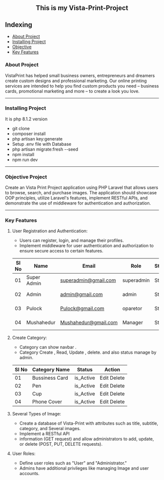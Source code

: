 <h2 align="center">This is my Vista-Print-Project</h2>


## Indexing
- [About Project](#about)
- [Installing  Project](#installing)
- [Objective  ](#objective)
- [Key Features](#features)

### About Project <a name="about"></a>
VistaPrint has helped small business owners, entrepreneurs and dreamers create custom designs and professional marketing. Our online printing services are intended to help you find custom products you need – business cards, promotional marketing and more – to create a look you love.

<hr>

### Installing Project <a name="installing"></a>
It is php 8.1.2 version
- git clone
- composer install
- php artisan key:generate
- Setup .env file with Database
- php artisan migrate:fresh --seed
- npm install
- npm run dev


<hr>

### Objective Project <a name="objective"></a>
 Create an Vista Print Project application using PHP Laravel that allows users to browse, search, and purchase images. The application should showcase OOP principles, utilize Laravel's features, implement RESTful APIs, and demonstrate the use of middleware for authentication and authorization.

<hr>

### Key Features <a name="features"></a>
1. User Registration and Authentication: 
    - Users can register, login, and manage their profiles. 
    - Implement middleware for user authentication and authorization to ensure secure access to certain features.

    | SI No   | Name    |    Email              | Role      | Status      | Action       |
    | ------- | --------| --------------------- | --------------| ------ | -------------|
    | 01 | Super Admin  | superadmin@gmail.com  | superadmin| Status     | ............ |
    | 02 |  Admin  | admin@gmail.com  | admin| Status   |Edit   Delete  |
    | 03 | Pulock  | Pulock@gmail.com  | oparetor| Status  |Edit   Delete   |
    | 04 | Mushahedur  | Mushahedur@gmail.com  | Manager| Status     |Edit   Delete   |

2. Create Category: 
    - Category can show navbar . 
    - Category Create , Read, Update , delete. and also status manage by admin.

    | SI No   | Category Name    | Status                 | Action       |
    | ------- | -----------------| --------------------- | -------------- | 
    | 01 | Bussiness Card  |  is_Active     | Edit   Delete |
    | 02 |  Pen    | is_Active     |Edit   Delete  |
    | 03 | Cup   | is_Active     |Edit   Delete   |
    | 04 | Phone Cover  |  is_Active |Edit   Delete   |

3. Several Types of Image: 
    - Create a database of Vista-Print with attributes such as title, subtitle, category, and Several images. 
    - Implement a RESTful API 
    - information (GET request) and allow administrators to add, update, or delete  (POST, PUT, DELETE requests).
 4. User Roles: 
    - Define user roles such as "User" and "Administrator." 
    - Admins have additional privileges like managing Image and user accounts.